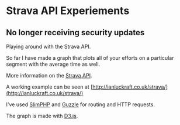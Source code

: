 Strava API Experiements
=======================

## No longer receiving security updates

Playing around with the Strava API.

So far I have made a graph that plots all of your efforts on a particular segment with the average time as well.

More information on the [Strava API](http://www.strava.com/developers).

A working example can be seen at [http://ianluckraft.co.uk/strava/](http://ianluckraft.co.uk/strava/)

I've used [SlimPHP](http://www.slimframework.com/) and [Guzzle](http://guzzle.readthedocs.org/en/latest/) for routing and HTTP requests.

The graph is made with [D3.js](http://d3js.org/).
